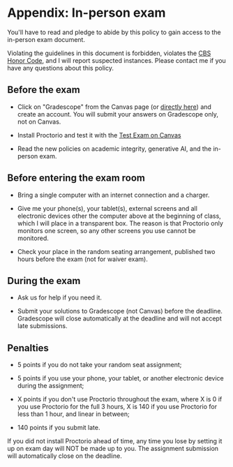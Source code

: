 # Appendix: In-person exam

You'll have to read and pledge to abide by this policy to gain access to the in-person exam document.

Violating the guidelines in this document is forbidden, violates the [CBS Honor Code](https://students.business.columbia.edu/office-of-student-affairs/academic-advising-and-student-success/academic-integrity), and I will report suspected instances. Please contact me if you have any questions about this policy.

## Before the exam

- Click on "Gradescope" from the Canvas page (or [directly here](https://courseworks2.columbia.edu/courses/232050/external_tools/29680?display=borderless)) and create an account. You will submit your answers on Gradescope only, not on Canvas.

- Install Proctorio and test it with the [Test Exam on Canvas](https://courseworks2.columbia.edu/courses/232050/external_tools/35291)

- Read the new policies on academic integrity, generative AI, and the in-person exam.

## Before entering the exam room

- Bring a single computer with an internet connection and a charger.

- Give me your phone(s), your tablet(s), external screens and all electronic devices other the computer above at the beginning of class, which I will place in a transparent box. The reason is that Proctorio only monitors one screen, so any other screens you use cannot be monitored.

- Check your place in the random seating arrangement, published two hours before the exam (not for waiver exam).

## During the exam

- Ask us for help if you need it.

- Submit your solutions to Gradescope (not Canvas) before the deadline. Gradescope will close automatically at the deadline and will not accept late submissions.

## Penalties

- 5 points if you do not take your random seat assignment;

- 5 points if you use your phone, your tablet, or another electronic device during the assignment;

- X points if you don't use Proctorio throughout the exam, where X is 0 if you use Proctorio for the full 3 hours, X is 140 if you use Proctorio for less than 1 hour, and linear in between;

- 140 points if you submit late.

If you did not install Proctorio ahead of time, any time you lose by setting it up on exam day will NOT be made up to you. The assignment submission will automatically close on the deadline.
